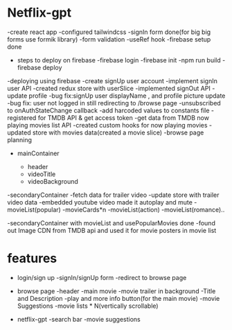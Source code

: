 # Netflix-gpt

-create react app
-configured tailwindcss
-signIn form done(for big big forms use formik library)
-form validation
-useRef hook
-firebase setup done

- steps to deploy on firebase
  -firebase login
  -firebase init
  -npm run build
  -firebase deploy

-deploying using firebase
-create signUp user account
-implement signIn user API
-created redux store with userSlice
-implemented signOut API
-update profile
-bug fix:signUp user displayName , and profile picture update
-bug fix: user not logged in still redirecting to /browse page
-unsubscribed to onAuthStateChange callback
-add harcoded values to constants file
-registered for TMDB API & get access token
-get data from TMDB now playing movies list API
-created custom hooks for now playing movies
-updated store with movies data(created a movie slice)
-browse page planning

- mainContainer

  - header
  - videoTitle
  - videoBackground

-secondaryContainer
-fetch data for trailer video
-update store with trailer video data
-embedded youtube video made it autoplay and mute
-movieList(popular)
-movieCards\*n
-movieList(action)
-movieList(romance)..

-secondaryContainer with movieList and usePopularMovies done
-found out Image CDN from TMDB api and used it for movie posters in movie list

# features

- login/sign up
  -signIn/signUp form
  -redirect to browse page

- browse page
  -header
  -main movie
  -movie trailer in background
  -Title and Description
  -play and more info button(for the main movie)
  -movie Suggestions
  -movie lists \* N(vertically scrollable)

- netflix-gpt
  -search bar
  -movie suggestions
